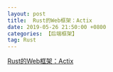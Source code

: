 ```yaml
---
layout: post
title:  Rust的Web框架：Actix
date: 2019-05-26 21:50:00 +0800
categories: 【后端框架】
tag: Rust
---
```


[Rust的Web框架：Actix](https://actix.rs/)

